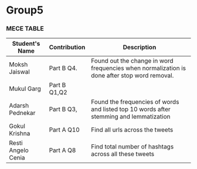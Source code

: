 # Group5

### MECE TABLE

| Student's Name   | Contribution      | Description                                                                                              |
|------------------|-------------------|----------------------------------------------------------------------------------------------------------|
| Moksh Jaiswal    | Part B Q4.        | Found out the change in word frequencies when normalization is done after stop word removal.             |
| Mukul Garg       | Part B Q1,Q2      |                                                                                                          |
| Adarsh Pednekar  | Part B Q3,        |  Found the frequencies of words and listed top 10 words after stemming and lemmatization                 |
| Gokul Krishna    | Part A Q10        |  Find all urls across the tweets                                                                         |
|Resti Angelo Cenia|Part A Q8          |  Find total number of hashtags across all these tweets                                                   |
